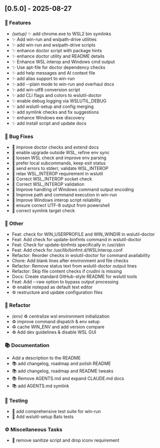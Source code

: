 
## [0.5.0] - 2025-08-27

### 🚀 Features

- *(setup)* ✨ add chrome.exe to WSL2 bin symlinks
- ✨ Add win-run and wslpath-drive utilities
- ✨ add win-run and wslpath-drive scripts
- ✨ enhance doctor script with package hints
- ✨ enhance doctor utility and README details
- ✨ Enhance WSL interop and Windows cmd output
- ✨ Use apt-file for doctor dependency checks
- ✨ add help messages and AI context file
- ✨ add alias support to win-run
- ✨ add --plain mode to win-run and overhaul docs
- ✨ add win-utf8 conversion script
- ✨ add CLI flags and colors to wslutil-doctor
- ✨ enable debug logging via WSLUTIL_DEBUG
- ✨ add wslutil-setup and config merging
- ✨ add symlink checks and fix suggestions
- ✨ enhance Windows exe discovery
- ✨ add install script and update docs

### 🐛 Bug Fixes

- 🐛 improve doctor checks and extend docs
- 🐛 enable upgrade outside WSL, refine env sync
- 🐛 loosen WSL check and improve env parsing
- 🐛 prefer local subcommands, keep exit status
- 🐛 send errors to stderr, validate WSL_INTEROP
- 🐛 relax WSL_INTEROP requirement in wslutil
- 🐛 Correct WSL_INTEROP socket check
- 🐛 Correct WSL_INTEROP validation
- 🐛 Improve handling of Windows command output encoding
- 🐛 Improve path and command execution in win-run
- 🐛 Improve Windows interop script reliability
- 🐛 ensure correct UTF-8 output from powershell
- 🐛 correct symlink target check

### 💼 Other

- Feat: check for WIN_USERPROFILE and WIN_WINDIR in wslutil-doctor
- Feat: Add check for update-binfmts command in wslutil-doctor
- Feat: Check for update-binfmts specifically in /usr/sbin
- Feat: Add check for /usr/lib/binfmt.d/WSLInterop.conf
- Refactor: Reorder checks in wslutil-doctor for command availability
- Chore: Add blank lines after environment and file checks
- Refactor: Remove status text from wslutil-doctor output lines
- Refactor: Skip file content checks if crudini is missing
- Docs: Create standard GitHub-style README for wslutil tools
- Feat: Add --raw option to bypass output processing
- ⚙️ enable notepad as default text editor
- ⚙️ restructure and update configuration files

### 🚜 Refactor

- *(env)* ♻️ centralize wsl environment initialization
- ♻️ improve command dispatch & env setup
- ♻️ cache WIN_ENV and add version compare
- ♻️ Add dev guidelines & disable WSL GUI

### 📚 Documentation

- Add a description to the README
- 📚 add changelog, roadmap and polish README
- 📚 add changelog, roadmap and README tweaks
- 📚 Remove AGENTS.md and expand CLAUDE.md docs
- 📚 add AGENTS.md symlink

### 🧪 Testing

- 🚨 add comprehensive test suite for win-run
- 🚨 Add wslutil-setup Bats tests

### ⚙️ Miscellaneous Tasks

- 🔧 remove sanitize script and drop iconv requirement
